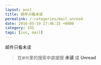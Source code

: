 ```yaml
---
layout: post
title: 邮件只看未读
permalink: /:categories/mail_unread
date: 2016-05-19 17:46:15 +0800
category: IOS
tags: [ios, mail]
---
```



邮件只看未读

> 在`邮件`里的搜索中直接搜 **未读** 或 **Unread**
